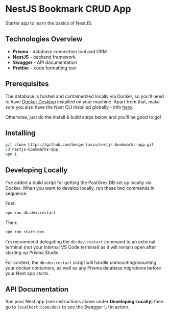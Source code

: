 # NestJS Bookmark CRUD App

Starter app to learn the basics of NestJS.

## Technologies Overview

- **Prisma** - database connection tool and ORM
- **NestJS** - backend framework
- **Swagger** - API documentation
- **Prettier** - code formatting tool

## Prerequisites

The database is hosted and containerized locally via Docker, so you'll need to have [Docker Desktop](https://www.docker.com/products/docker-desktop/) installed on your machine. Apart from that, make sure you also have the Nest CLI installed globally - info [here](https://docs.nestjs.com/cli/overview).

Otherwise, just do the install & build steps below and you'll be good to go!

## Installing

```bash
git clone https://github.com/bengerlovin/nestjs-bookmarks-app.git
cd nestjs-bookmarks-app
npm i
```

## Developing Locally

I've added a build script for getting the PostGres DB set up locally via Docker. When you want to develop locally, run these two commands in sequence.

First:

```bash
npm run db:dev:restart
```

Then:

```bash
npm run start:dev
```

I'm recommend delegating the `db:dev:restart` command to an external terminal (not your internal VS Code terminal) as it will remain open after starting up Prisma Studio.

For context, the `db:dev:restart` script will handle unmounting/mounting your docker containers, as well as any Prisma database migrations before your Nest app starts.

## API Documentation

Run your Nest app (see instructions above under **Developing Locally**) then go to `localhost:5500/docs` to see the Swagger UI in action.
